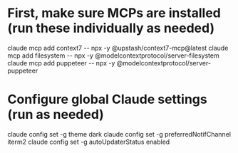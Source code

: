 # First, make sure MCPs are installed (run these individually as needed)

claude mcp add context7 -- npx -y @upstash/context7-mcp@latest
claude mcp add filesystem -- npx -y @modelcontextprotocol/server-filesystem
claude mcp add puppeteer -- npx -y @modelcontextprotocol/server-puppeteer

# Configure global Claude settings (run as needed)

claude config set -g theme dark
claude config set -g preferredNotifChannel iterm2
claude config set -g autoUpdaterStatus enabled

